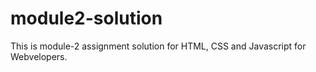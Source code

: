 # module2-solution
This is module-2 assignment solution for HTML, CSS and Javascript for Webvelopers. 
